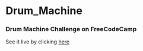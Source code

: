 # Drum_Machine
### Drum Machine Challenge on FreeCodeCamp
See it live by clicking [here](https://archcharles.github.io/Drum_Machine/)

